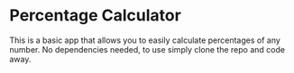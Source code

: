 # Percentage Calculator

This is a basic app that allows you to easily calculate percentages of any number.
No dependencies needed, to use simply clone the repo and code away.